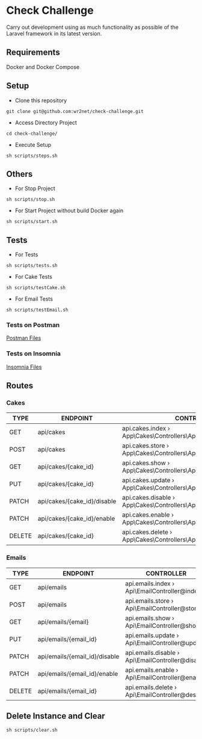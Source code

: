 # Check Challenge
Carry out development using as much functionality as possible of the Laravel framework in its latest version.

## Requirements
Docker and Docker Compose

## Setup
- Clone this repository

`git clone git@github.com:wr2net/check-challenge.git`

- Access Directory Project

`cd check-challenge/`

- Execute Setup

`sh scripts/steps.sh`

## Others
- For Stop Project

`sh scripts/stop.sh`

- For Start Project without build Docker again

`sh scripts/start.sh`

## Tests
- For Tests

`sh scripts/tests.sh`

- For Cake Tests

`sh scripts/testCake.sh`

- For Email Tests

`sh scripts/testEmail.sh`

### Tests on Postman
[Postman Files](postman/README.md)

### Tests on Insomnia
[Insomnia Files](insomnia/README.md)

## Routes

### Cakes
| TYPE   | ENDPOINT                    | CONTROLLER                                                           |
|--------|-----------------------------|----------------------------------------------------------------------|
| GET    | api/cakes                   | api.cakes.index › App\Cakes\Controllers\Api\CakeController@index     |
| POST   | api/cakes                   | api.cakes.store › App\Cakes\Controllers\Api\CakeController@store     |
| GET    | api/cakes/{cake_id}         | api.cakes.show › App\Cakes\Controllers\Api\CakeController@show       |
| PUT    | api/cakes/{cake_id}         | api.cakes.update › App\Cakes\Controllers\Api\CakeController@update   |
| PATCH  | api/cakes/{cake_id}/disable | api.cakes.disable › App\Cakes\Controllers\Api\CakeController@disable |
| PATCH  | api/cakes/{cake_id}/enable  | api.cakes.enable › App\Cakes\Controllers\Api\CakeController@enable   |
| DELETE | api/cakes/{cake_id}         | api.cakes.delete › App\Cakes\Controllers\Api\CakeController@destroy  |

### Emails
| TYPE   | ENDPOINT                      | CONTROLLER                                       |
|--------|-------------------------------|--------------------------------------------------|
| GET    | api/emails                    | api.emails.index › Api\EmailController@index     |
| POST   | api/emails                    | api.emails.store › Api\EmailController@store     |
| GET    | api/emails/{email}            | api.emails.show › Api\EmailController@show       |
| PUT    | api/emails/{email_id}         | api.emails.update › Api\EmailController@update   |
| PATCH  | api/emails/{email_id}/disable | api.emails.disable › Api\EmailController@disable |
| PATCH  | api/emails/{email_id}/enable  | api.emails.enable › Api\EmailController@enable   |
| DELETE | api/emails/{email_id}         | api.emails.delete › Api\EmailController@destroy  |

## Delete Instance and Clear

`sh scripts/clear.sh`